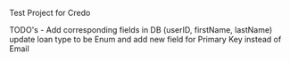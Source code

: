 Test Project for Credo

TODO's -
  Add corresponding fields in DB (userID, firstName, lastName)
  update loan type to be Enum and add new field for Primary Key instead of Email
  
  
